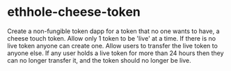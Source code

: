 # ethhole-cheese-token

Create a non-fungible token dapp for a token that no one wants to have, a cheese touch token. Allow only 1 token to be 'live' at a time. If there is no live token anyone can create one. Allow users to transfer the live token to anyone else. If any user holds a live token for more than 24 hours then they can no longer transfer it, and the token should no longer be live.
